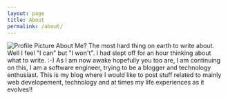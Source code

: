 ```yaml
---
layout: page
title: About
permalink: /about/
---
```


<img src="{{ site.baseurl }}assets/profile-placeholder.gif" title="Profile Picture" class="profile">
About Me? The most hard thing on earth to write about. Well I feel "I can" but "I won't". I had slept off for an hour thinking about what to write. :-) As I am now awake hopefully you too are, I am continuing on this, I am a software engineer, trying to be a blogger and technology  enthusiast. This is my blog where I would like to post stuff related to mainly web developement, technology and at times my life experiences as it evolves!! 
